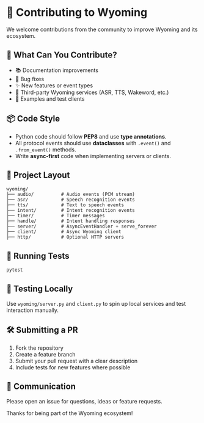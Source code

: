 # 🤝 Contributing to Wyoming

We welcome contributions from the community to improve Wyoming and its ecosystem.

## 🧱 What Can You Contribute?

- 📚 Documentation improvements
- 🐛 Bug fixes
- ✨ New features or event types
- 🔌 Third-party Wyoming services (ASR, TTS, Wakeword, etc.)
- 🧪 Examples and test clients

## 📦 Code Style

- Python code should follow **PEP8** and use **type annotations**.
- All protocol events should use **dataclasses** with `.event()` and `.from_event()` methods.
- Write **async-first** code when implementing servers or clients.

## 📁 Project Layout

```
wyoming/
├── audio/          # Audio events (PCM stream)
├── asr/            # Speech recognition events
├── tts/            # Text to speech events
├── intent/         # Intent recognition events
├── timer/          # Timer messages
├── handle/         # Intent handling responses
├── server/         # AsyncEventHandler + serve_forever
├── client/         # Async Wyoming client
├── http/           # Optional HTTP servers
```

## 🚦 Running Tests

```bash
pytest
```

## 🧪 Testing Locally

Use `wyoming/server.py` and `client.py` to spin up local services and test interaction manually.

## 🛠️ Submitting a PR

1. Fork the repository
2. Create a feature branch
3. Submit your pull request with a clear description
4. Include tests for new features where possible

## 💬 Communication

Please open an issue for questions, ideas or feature requests.

Thanks for being part of the Wyoming ecosystem!
